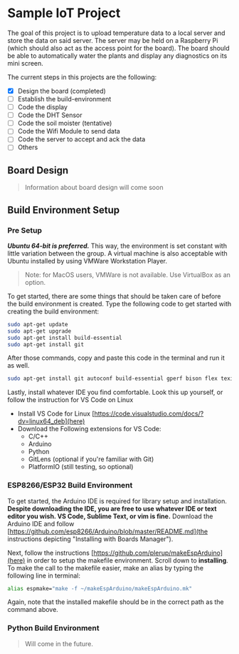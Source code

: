 # Sample IoT Project

The goal of this project is to upload temperature data to a local server and store the data on said server. The server may be held on a Raspberry Pi (which should also act as the access point for the board). The board should be able to automatically water the plants and display any diagnostics on its mini screen. 

The current steps in this projects are the following:
- [x] Design the board (completed)
- [ ] Establish the build-environment
- [ ] Code the display
- [ ] Code the DHT Sensor
- [ ] Code the soil moister (tentative)
- [ ] Code the Wifi Module to send data
- [ ] Code the server to accept and ack the data
- [ ] Others

## Board Design

> Information about board design will come soon

## Build Environment Setup
### Pre Setup
***Ubuntu 64-bit is preferred.*** This way, the environment is set constant with little variation between the group. A virtual machine is also acceptable with Ubuntu installed by using VMWare Workstation Player.

> Note: for MacOS users, VMWare is not available. Use VirtualBox as an option.

To get started, there are some things that should be taken care of before the build environment is created. Type the following code to get started with creating the build environment:

```bash
sudo apt-get update
sudo apt-get upgrade
sudo apt-get install build-essential
sudo apt-get install git
```

After those commands, copy and paste this code in the terminal and run it as well.
```bash
sudo apt-get install git autoconf build-essential gperf bison flex texinfo libtool libncurses5-dev wget gawk libc6-dev-amd64 python-serial libexpat-dev
```

Lastly, install whatever IDE you find comfortable. Look this up yourself, or follow the instruction for VS Code on Linux

- Install VS Code for Linux [https://code.visualstudio.com/docs/?dv=linux64_deb](here)
- Download the Following extensions for VS Code:
    - C/C++
    - Arduino
    - Python
    - GitLens (optional if you're familiar with Git)
    - PlatformIO (still testing, so optional)

### ESP8266/ESP32 Build Environment

To get started, the Arduino IDE is required for library setup and installation. **Despite downloading the IDE, you are free to use whatever IDE or text editor you wish. VS Code, Sublime Text, or vim is fine.** Download the Arduino IDE and follow [https://github.com/esp8266/Arduino/blob/master/README.md](the instructions depicting "Installing with Boards Manager").

Next, follow the instructions [https://github.com/plerup/makeEspArduino](here) in order to setup the makefile environment. Scroll down to **installing**. To make the call to the makefile easier, make an alias by typing the following line in terminal:

```bash
alias espmake="make -f ~/makeEspArduino/makeEspArduino.mk"
```
Again, note that the installed makefile should be in the correct path as the command above.

### Python Build Environment

> Will come in the future.
